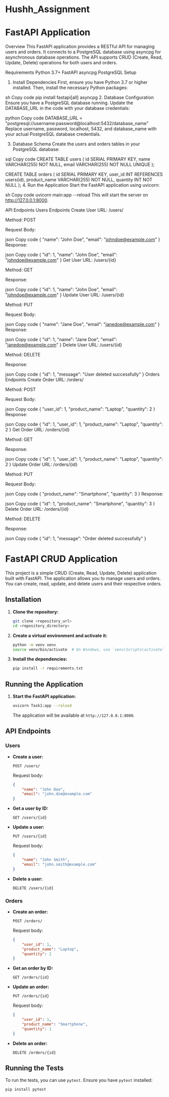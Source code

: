 # Hushh_Assignment

# FastAPI Application
Overview
This FastAPI application provides a RESTful API for managing users and orders. It connects to a PostgreSQL database using asyncpg for asynchronous database operations. The API supports CRUD (Create, Read, Update, Delete) operations for both users and orders.

Requirements
Python 3.7+
FastAPI
asyncpg
PostgreSQL
Setup
1. Install Dependencies
First, ensure you have Python 3.7 or higher installed. Then, install the necessary Python packages:

sh
Copy code
pip install fastapi[all] asyncpg
2. Database Configuration
Ensure you have a PostgreSQL database running. Update the DATABASE_URL in the code with your database credentials:

python
Copy code
DATABASE_URL = "postgresql://username:password@localhost:5432/database_name"
Replace username, password, localhost, 5432, and database_name with your actual PostgreSQL database credentials.

3. Database Schema
Create the users and orders tables in your PostgreSQL database:

sql
Copy code
CREATE TABLE users (
    id SERIAL PRIMARY KEY,
    name VARCHAR(255) NOT NULL,
    email VARCHAR(255) NOT NULL UNIQUE
);

CREATE TABLE orders (
    id SERIAL PRIMARY KEY,
    user_id INT REFERENCES users(id),
    product_name VARCHAR(255) NOT NULL,
    quantity INT NOT NULL
);
4. Run the Application
Start the FastAPI application using uvicorn:

sh
Copy code
uvicorn main:app --reload
This will start the server on http://127.0.0.1:8000.

API Endpoints
Users Endpoints
Create User
URL: /users/

Method: POST

Request Body:

json
Copy code
{
    "name": "John Doe",
    "email": "johndoe@example.com"
}
Response:

json
Copy code
{
    "id": 1,
    "name": "John Doe",
    "email": "johndoe@example.com"
}
Get User
URL: /users/{id}

Method: GET

Response:

json
Copy code
{
    "id": 1,
    "name": "John Doe",
    "email": "johndoe@example.com"
}
Update User
URL: /users/{id}

Method: PUT

Request Body:

json
Copy code
{
    "name": "Jane Doe",
    "email": "janedoe@example.com"
}
Response:

json
Copy code
{
    "id": 1,
    "name": "Jane Doe",
    "email": "janedoe@example.com"
}
Delete User
URL: /users/{id}

Method: DELETE

Response:

json
Copy code
{
    "id": 1,
    "message": "User deleted successfully"
}
Orders Endpoints
Create Order
URL: /orders/

Method: POST

Request Body:

json
Copy code
{
    "user_id": 1,
    "product_name": "Laptop",
    "quantity": 2
}
Response:

json
Copy code
{
    "id": 1,
    "user_id": 1,
    "product_name": "Laptop",
    "quantity": 2
}
Get Order
URL: /orders/{id}

Method: GET

Response:

json
Copy code
{
    "id": 1,
    "user_id": 1,
    "product_name": "Laptop",
    "quantity": 2
}
Update Order
URL: /orders/{id}

Method: PUT

Request Body:

json
Copy code
{
    "product_name": "Smartphone",
    "quantity": 3
}
Response:

json
Copy code
{
    "id": 1,
    "product_name": "Smartphone",
    "quantity": 3
}
Delete Order
URL: /orders/{id}

Method: DELETE

Response:

json
Copy code
{
    "id": 1,
    "message": "Order deleted successfully"
}








# FastAPI CRUD Application

This project is a simple CRUD (Create, Read, Update, Delete) application built with FastAPI. The application allows you to manage users and orders. You can create, read, update, and delete users and their respective orders.

## Installation

1. **Clone the repository:**
    ```bash
    git clone <repository_url>
    cd <repository_directory>
    ```

2. **Create a virtual environment and activate it:**
    ```bash
    python -m venv venv
    source venv/bin/activate  # On Windows, use `venv\Scripts\activate`
    ```

3. **Install the dependencies:**
    ```bash
    pip install -r requirements.txt
    ```

## Running the Application

1. **Start the FastAPI application:**
    ```bash
    uvicorn Task1:app --reload
    ```
    The application will be available at `http://127.0.0.1:8000`.

## API Endpoints

### Users

- **Create a user:**
    ```http
    POST /users/
    ```
    Request body:
    ```json
    {
        "name": "John Doe",
        "email": "john.doe@example.com"
    }
    ```

- **Get a user by ID:**
    ```http
    GET /users/{id}
    ```

- **Update a user:**
    ```http
    PUT /users/{id}
    ```
    Request body:
    ```json
    {
        "name": "John Smith",
        "email": "john.smith@example.com"
    }
    ```

- **Delete a user:**
    ```http
    DELETE /users/{id}
    ```

### Orders

- **Create an order:**
    ```http
    POST /orders/
    ```
    Request body:
    ```json
    {
        "user_id": 1,
        "product_name": "Laptop",
        "quantity": 2
    }
    ```

- **Get an order by ID:**
    ```http
    GET /orders/{id}
    ```

- **Update an order:**
    ```http
    PUT /orders/{id}
    ```
    Request body:
    ```json
    {
        "user_id": 1,
        "product_name": "Smartphone",
        "quantity": 1
    }
    ```

- **Delete an order:**
    ```http
    DELETE /orders/{id}
    ```

## Running the Tests

To run the tests, you can use `pytest`. Ensure you have `pytest` installed:
```bash
pip install pytest

